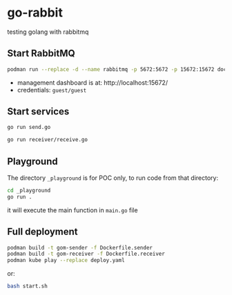 # go-rabbit
testing golang with rabbitmq

## Start RabbitMQ
```bash
podman run --replace -d --name rabbitmq -p 5672:5672 -p 15672:15672 docker.io/rabbitmq:4.0-management-alpine
```

- management dashboard is at: http://localhost:15672/
- credentials: `guest/guest`

## Start services
```bash
go run send.go
```


```bash
go run receiver/receive.go
```

## Playground
The directory `_playground` is for POC only, to run code from that directory:
```bash
cd _playground
go run .
```

it will execute the main function in `main.go` file

## Full deployment
```bash
podman build -t gom-sender -f Dockerfile.sender
podman build -t gom-receiver -f Dockerfile.receiver
podman kube play --replace deploy.yaml
```

or:
```bash
bash start.sh
```

